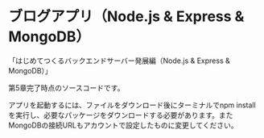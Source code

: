 # ブログアプリ（Node.js & Express & MongoDB）

「はじめてつくるバックエンドサーバー発展編（Node.js & Express & MongoDB）」

第5章完了時点のソースコードです。

アプリを起動するには、ファイルをダウンロード後にターミナルでnpm installを実行し、必要なパッケージをダウンロードする必要があります。またMongoDBの接続URLもアカウントで設定したものに変更してください。